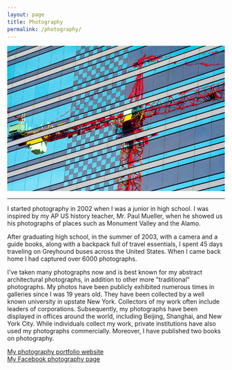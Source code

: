 ```yaml
---
layout: page
title: Photography
permalink: /photography/
---
```

<div class="post">
  <div class="center">
    <img src="/assets/images/photography.jpg" alt="Hiatt Zhao photography">
  </div>
  <hr>
  <p>I started photography in 2002 when I was a junior in high school. I was inspired by my AP US history teacher, Mr. Paul Mueller, when he showed us his photographs of places such as Monument Valley and the Alamo.</p>
  <p>After graduating high school, in the summer of 2003, with a camera and a guide books, along with a backpack full of travel essentials, I spent 45 days traveling on Greyhound buses across the United States. When I came back home I had captured over 6000 photographs.</p>
  <p>I've taken many photographs now and is best known for my abstract architectural photographs, in addition to other more "traditional" photographs. My photos have been publicly exhibited numerous times in galleries since I was 19 years old. They have been collected by a well known university in upstate New York. Collectors of my work often include leaders of corporations. Subsequently, my photographs have been displayed in offices around the world, including Beijing, Shanghai, and New York City. While individuals collect my work, private institutions have also used my photographs commercially. Moreover, I have published two books on photography.</p>

  <div class="center">
    <a class="page-link" href="https://hiattzhaophotography.com" target="_blank">My photography portfolio website <i class="fa fa-external-link"></i></a>
  </div>
  <div class="center">
    <a class="page-link" href="https://www.facebook.com/hiattzhaophotography" target="_blank">My Facebook photography page <i class="fa fa-external-link"></i></a>
  </div>
</div>